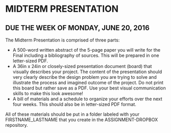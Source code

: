 # MIDTERM PRESENTATION

## DUE THE WEEK OF MONDAY, JUNE 20, 2016

The Midterm Presentation is comprised of three parts:
* A 500-word written abstract of the 5-page paper you will write for the Final including a bibliography of sources. This will be prepared in one letter-sized PDF.
* A 36in x 24in or closely-sized presentation document (board) that visually describes your project. The content of the presentation should very clearly describe the design problem you are trying to solve and  illustrate the process and imagined outcome of the project. Do not print this board but rather save as a PDF. Use your best visual communication skills to make this look awesome!
* A bill of materials and a schedule to organize your efforts over the next four weeks. This should also be in letter-sized PDF format.

All of these materials should be put in a folder labeled with your FIRSTNAME_LASTNAME that you create in the ASSIGNMENT-DROPBOX repository.
